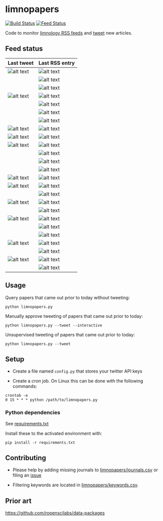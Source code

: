 # limnopapers

[![Build Status](https://api.travis-ci.org/jsta/limnopapers.png)](https://travis-ci.org/jsta/limnopapers) [![Feed Status](https://img.shields.io/badge/feed%20status-good-green.svg)](https://jsta.github.io/limnopapers)

Code to monitor [limnology RSS feeds](limnopapers/journals.csv) and [tweet](https://twitter.com/limno_papers) new articles.

## Feed status
Last tweet|Last RSS entry
---|---
![alt text](https://img.shields.io/badge/CJFAS-2018--12--20-green.svg)|![alt text](https://img.shields.io/badge/CJFAS-2018--11--12-green.svg)
&nbsp;|![alt text](https://img.shields.io/badge/Freshwater%20Science-2018--11--20-green.svg)
&nbsp;|![alt text](https://img.shields.io/badge/Limnology%20and%20Oceanography:%20Letters-2018--12--03-green.svg)
![alt text](https://img.shields.io/badge/Inland%20Waters-2018--11--09-green.svg)|![alt text](https://img.shields.io/badge/Inland%20Waters-2018--12--17-green.svg)
&nbsp;|![alt text](https://img.shields.io/badge/Ecosystems-2018--12--18-green.svg)
&nbsp;|![alt text](https://img.shields.io/badge/Marine%20and%20Freshwater%20Research-2018--12--21-green.svg)
&nbsp;|![alt text](https://img.shields.io/badge/Nature%20Geoscience-2018--12--21-green.svg)
![alt text](https://img.shields.io/badge/Ecology-2018--12--25-green.svg)|![alt text](https://img.shields.io/badge/Ecology-2018--12--24-green.svg)
![alt text](https://img.shields.io/badge/Freshwater%20Biology-2019--01--01-green.svg)|![alt text](https://img.shields.io/badge/Freshwater%20Biology-2018--12--27-green.svg)
![alt text](https://img.shields.io/badge/Water%20Resources%20Research-2019--01--01-green.svg)|![alt text](https://img.shields.io/badge/Water%20Resources%20Research-2018--12--27-green.svg)
&nbsp;|![alt text](https://img.shields.io/badge/Oikos-2018--12--28-green.svg)
&nbsp;|![alt text](https://img.shields.io/badge/Limnology%20and%20Oceanography-2018--12--28-green.svg)
&nbsp;|![alt text](https://img.shields.io/badge/Global%20Biogeochemical%20Cycles-2018--12--28-green.svg)
![alt text](https://img.shields.io/badge/JAWRA-2018--12--21-green.svg)|![alt text](https://img.shields.io/badge/JAWRA-2018--12--28-green.svg)
![alt text](https://img.shields.io/badge/Journal%20of%20Geophysical%20Research:%20Biogeosciences-2018--12--10-green.svg)|![alt text](https://img.shields.io/badge/Journal%20of%20Geophysical%20Research:%20Biogeosciences-2018--12--28-green.svg)
&nbsp;|![alt text](https://img.shields.io/badge/Global%20Ecology%20and%20Biogeography-2018--12--28-green.svg)
![alt text](https://img.shields.io/badge/Ecological%20Applications-2018--10--15-green.svg)|![alt text](https://img.shields.io/badge/Ecological%20Applications-2018--12--29-green.svg)
&nbsp;|![alt text](https://img.shields.io/badge/Biogeochemistry-2019--01--01-green.svg)
![alt text](https://img.shields.io/badge/Ambio-2018--12--21-green.svg)|![alt text](https://img.shields.io/badge/Ambio-2019--01--01-green.svg)
&nbsp;|![alt text](https://img.shields.io/badge/Aquatic%20Ecology-2019--01--01-green.svg)
&nbsp;|![alt text](https://img.shields.io/badge/Aquatic%20Sciences-2019--01--02-green.svg)
![alt text](https://img.shields.io/badge/Biogeosciences-2019--01--02-green.svg)|![alt text](https://img.shields.io/badge/Biogeosciences-2019--01--02-green.svg)
&nbsp;|![alt text](https://img.shields.io/badge/Earth%20System%20Science%20Data-2019--01--02-green.svg)
![alt text](https://img.shields.io/badge/HESS-2019--01--02-green.svg)|![alt text](https://img.shields.io/badge/HESS-2019--01--02-green.svg)
&nbsp;|![alt text](https://img.shields.io/badge/Hydrobiologia-2019--02--01-green.svg)

## Usage

Query papers that came out prior to today without tweeting:

`python limnopapers.py`

Manually approve tweeting of papers that came out prior to today:

`python limnopapers.py --tweet --interactive`

Unsupervised tweeting of papers that came out prior to today:

`python limnopapers.py --tweet`

## Setup

* Create a file named `config.py` that stores your twitter API keys

* Create a _cron_ job. On Linux this can be done with the following commands:

```
crontab -e 
0 15 * * * python /path/to/limnopapers.py
```

### Python dependencies

See [requirements.txt](requirements.txt)

Install these to the activated environment with:

`pip install -r requirements.txt`

## Contributing

* Please help by adding missing journals to [limnopapers/journals.csv](limnopapers/journals.csv) or filing an [issue](https://github.com/jsta/limnopapers/issues)

* Filtering keywords are located in [limnopapers/keywords.csv](limnopapers/keywords.csv).

## Prior art

https://github.com/ropenscilabs/data-packages
